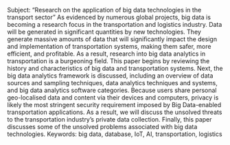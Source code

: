 Subject: “Research on the application of big data technologies in the transport sector”
As evidenced by numerous global projects, big data is becoming a research focus in the transportation and logistics industry. 
Data will be generated in significant quantities by new technologies. They generate massive amounts of data that will significantly impact the design and 
implementation of transportation systems, making them safer, more efficient, and profitable. As a result, research into big data analytics in transportation 
is a burgeoning field. This paper begins by reviewing the history and characteristics of big data and transportation systems. Next, the big data analytics 
framework is discussed, including an overview of data sources and sampling techniques, data analytics techniques and systems, and big data analytics software 
categories. Because users share personal geo-localised data and content via their devices and computers, privacy is likely the most stringent security 
requirement imposed by Big Data-enabled transportation applications. As a result, we will discuss the unsolved threats to the transportation 
industry’s private data collection. Finally, this paper discusses some of the unsolved problems associated with big data technologies.
Keywords: big data, database, IoT, AI, transportation, logistics
